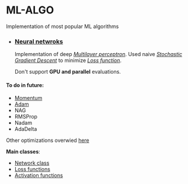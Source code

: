 # ML-ALGO
 Implementation of most popular ML algorithms
 
- ### [Neural netwroks](networks)
  Implementation of deep [*Multilayer perceptron*](https://en.wikipedia.org/wiki/Multilayer_perceptron).
  Used naive [*Stochastic Gradient Descent*](https://en.wikipedia.org/wiki/Stochastic_gradient_descent) 
  to minimize [*Loss function*](https://en.wikipedia.org/wiki/Loss_function).

  Don't support **GPU and parallel** evaluations.

#### To do in future: 
  - [Momentum](https://en.wikipedia.org/wiki/Momentum_(technical_analysis))
  - [Adam](https://arxiv.org/abs/1412.6980)
  - NAG
  - RMSProp
  - Nadam
  - AdaDelta

Other optimizations overwied [here](https://towardsdatascience.com/deep-learning-optimizers-436171c9e23f)

**Main classes**:
  - [Network class](networks/Network.py)
  - [Loss functions](networks/base/function/Loss.py)
  - [Activation functions](networks/base/function/Function.py)
